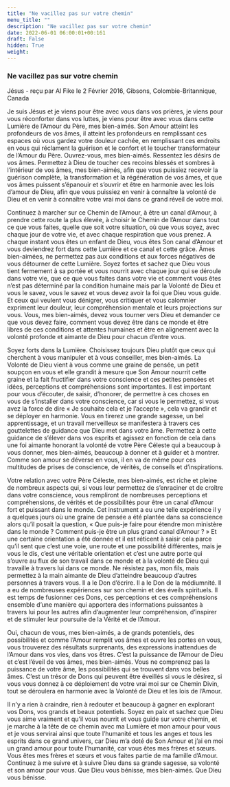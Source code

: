 ```yaml
---
title: "Ne vacillez pas sur votre chemin"
menu_title: ""
description: "Ne vacillez pas sur votre chemin"
date: 2022-06-01 06:00:01+00:161
draft: False
hidden: True
weight:
---
```

### Ne vacillez pas sur votre chemin

Jésus - reçu par Al Fike le 2 Février 2016, Gibsons, Colombie-Britannique, Canada

Je suis Jésus et je viens pour être avec vous dans vos prières, je viens pour vous réconforter dans vos luttes, je viens pour être avec vous dans cette Lumière de l’Amour du Père, mes bien-aimés. Son Amour atteint les profondeurs de vos âmes, il atteint les profondeurs en remplissant ces espaces où vous gardez votre douleur cachée, en remplissant ces endroits en vous qui réclament la guérison et le confort et le toucher transformateur de l’Amour du Père. Ouvrez-vous, mes bien-aimés. Ressentez les désirs de vos âmes. Permettez à Dieu de toucher ces recoins blessés et sombres à l’intérieur de vos âmes, mes bien-aimés, afin que vous puissiez recevoir la guérison complète, la transformation et la régénération de vos âmes, et que vos âmes puissent s’épanouir et s’ouvrir et être en harmonie avec les lois d’amour de Dieu, afin que vous puissiez en venir à connaître la volonté de Dieu et en venir à connaître votre vrai moi dans ce grand réveil de votre moi.

Continuez à marcher sur ce Chemin de l’Amour, à être un canal d’Amour, à prendre cette route la plus élevée, à choisir le Chemin de l’Amour dans tout ce que vous faites, quelle que soit votre situation, où que vous soyez, avec chaque jour de votre vie, et avec chaque respiration que vous prenez. A chaque instant vous êtes un enfant de Dieu, vous êtes Son canal d’Amour et vous deviendrez fort dans cette Lumière et ce canal et cette grâce. Âmes bien-aimées, ne permettez pas aux conditions et aux forces négatives de vous détourner de cette Lumière. Soyez fortes et sachez que Dieu vous tient fermement à sa portée et vous nourrit avec chaque jour qui se déroule dans votre vie, que ce que vous faites dans votre vie et comment vous êtes n’est pas déterminé par la condition humaine mais par la Volonté de Dieu et vous le savez, vous le savez et vous devez avoir la foi que Dieu vous guide. Et ceux qui veulent vous dénigrer, vous critiquer et vous calomnier expriment leur douleur, leur compréhension mentale et leurs projections sur vous. Vous, mes bien-aimés, devez vous tourner vers Dieu et demander ce que vous devez faire, comment vous devez être dans ce monde et être libres de ces conditions et attentes humaines et être en alignement avec la volonté profonde et aimante de Dieu pour chacun d’entre vous.

Soyez forts dans la Lumière. Choisissez toujours Dieu plutôt que ceux qui cherchent à vous manipuler et à vous conseiller, mes bien-aimés. La Volonté de Dieu vient à vous comme une graine de pensée, un petit soupçon en vous et elle grandit à mesure que Son Amour nourrit cette graine et la fait fructifier dans votre conscience et ces petites pensées et idées, perceptions et compréhensions sont importantes. Il est important pour vous d’écouter, de saisir, d’honorer, de permettre à ces choses en vous de s’installer dans votre conscience, car si vous le permettez, si vous avez la force de dire « Je souhaite cela et je l’accepte », cela va grandir et se déployer en harmonie. Vous en tirerez une grande sagesse, un bel apprentissage, et un travail merveilleux se manifestera à travers ces gouttelettes de guidance que Dieu met dans votre âme. Permettez à cette guidance de s’élever dans vos esprits et agissez en fonction de cela dans une foi aimante honorant la volonté de votre Père Céleste qui a beaucoup à vous donner, mes bien-aimés, beaucoup à donner et à guider et à montrer. Comme son amour se déverse en vous, il en va de même pour ces multitudes de prises de conscience, de vérités, de conseils et d’inspirations.

Votre relation avec votre Père Céleste, mes bien-aimés, est riche et pleine de nombreux aspects qui, si vous leur permettez de s’enraciner et de croître dans votre conscience, vous rempliront de nombreuses perceptions et compréhensions, de vérités et de possibilités pour être un canal d’Amour fort et puissant dans le monde. Cet instrument a eu une telle expérience il y a quelques jours où une graine de pensée a été plantée dans sa conscience alors qu’il posait la question, « Que puis-je faire pour étendre mon ministère dans le monde ? Comment puis-je être un plus grand canal d’Amour ? » Et une certaine orientation a été donnée et il est réticent à saisir cela parce qu’il sent que c’est une voie, une route et une possibilité différentes, mais je vous le dis, c’est une véritable orientation et c’est une autre porte qui s’ouvre au flux de son travail dans ce monde et à la volonté de Dieu qui travaille à travers lui dans ce monde. Ne résistez pas, mon fils, mais permettez à la main aimante de Dieu d’atteindre beaucoup d’autres personnes à travers vous. Il a le Don d’écrire. Il a le Don de la médiumnité. Il a eu de nombreuses expériences sur son chemin et des éveils spirituels. Il est temps de fusionner ces Dons, ces perceptions et ces compréhensions ensemble d’une manière qui apportera des informations puissantes à travers lui pour les autres afin d’augmenter leur compréhension, d’inspirer et de stimuler leur poursuite de la Vérité et de l’Amour.

Oui, chacun de vous, mes bien-aimés, a de grands potentiels, des possibilités et comme l’Amour remplit vos âmes et ouvre les portes en vous, vous trouverez des résultats surprenants, des expressions inattendues de l’Amour dans vos vies, dans vos êtres. C’est la puissance de l’Amour de Dieu et c’est l’éveil de vos âmes, mes bien-aimés. Vous ne comprenez pas la puissance de votre âme, les possibilités qui se trouvent dans vos belles âmes. C’est un trésor de Dons qui peuvent être éveillés si vous le désirez, si vous vous donnez à ce déploiement de votre vrai moi sur ce Chemin Divin, tout se déroulera en harmonie avec la Volonté de Dieu et les lois de l’Amour.

Il n’y a rien à craindre, rien à redouter et beaucoup à gagner en explorant vos Dons, vos grands et beaux potentiels. Soyez en paix et sachez que Dieu vous aime vraiment et qu’il vous nourrit et vous guide sur votre chemin, et je marche à la tête de ce chemin avec ma Lumière et mon amour pour vous et je vous servirai ainsi que toute l’humanité et tous les anges et tous les esprits dans ce grand univers, car Dieu m’a doté de Son Amour et j’ai en moi un grand amour pour toute l’humanité, car vous êtes mes frères et sœurs. Vous êtes mes frères et sœurs et vous faites partie de ma famille d’Amour. Continuez à me suivre et à suivre Dieu dans sa grande sagesse, sa volonté et son amour pour vous. Que Dieu vous bénisse, mes bien-aimés. Que Dieu vous bénisse.

